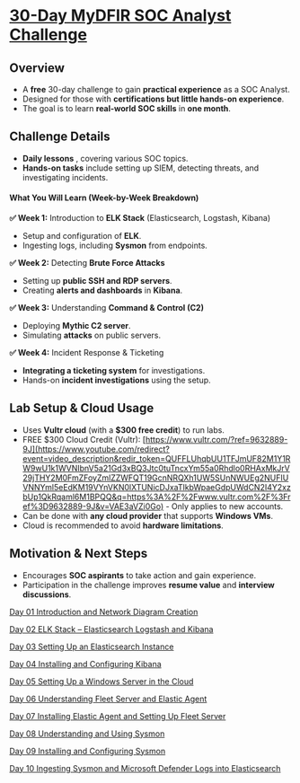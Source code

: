 # [30-Day MyDFIR SOC Analyst Challenge](https://www.youtube.com/playlist?list=PLG6KGSNK4PuBb0OjyDIdACZnb8AoNBeq6)

## Overview

- A **free** 30-day challenge to gain **practical experience** as a SOC Analyst.
- Designed for those with **certifications but little hands-on experience**.
- The goal is to learn **real-world SOC skills** in **one month**.

## Challenge Details

- **Daily lessons** , covering various SOC topics.
- **Hands-on tasks** include setting up SIEM, detecting threats, and investigating incidents.
#### **What You Will Learn (Week-by-Week Breakdown)**

**✅ Week 1:** Introduction to **ELK Stack** (Elasticsearch, Logstash, Kibana)

- Setup and configuration of **ELK**.
- Ingesting logs, including **Sysmon** from endpoints.

**✅ Week 2:** Detecting **Brute Force Attacks**

- Setting up **public SSH and RDP servers**.
- Creating **alerts and dashboards** in **Kibana**.

**✅ Week 3:** Understanding **Command & Control (C2)**

- Deploying **Mythic C2 server**.
- Simulating **attacks** on public servers.

**✅ Week 4:** Incident Response & Ticketing

- **Integrating a ticketing system** for investigations.
- Hands-on **incident investigations** using the setup.

## Lab Setup & Cloud Usage

- Uses **Vultr cloud** (with a **$300 free credit**) to run labs.
- FREE $300 Cloud Credit (Vultr): [https://www.vultr.com/?ref=9632889-9J](https://www.youtube.com/redirect?event=video_description&redir_token=QUFFLUhqbUU1TFJmUF82M1Y1RW9wU1k1WVNIbnV5a21Gd3xBQ3Jtc0tuTncxYm55a0Rhdlo0RHAxMkJrV29jTHY2M0FmZFoyZmlZZWFQT19GcnNRQXh1UW5SUnNWUEg2NUFIUVNNYml5eEdKM19VYnVKN0lXTUNicDJxaTlkbWpaeGdpUWdCN2I4Y2xzbUp1QkRqaml6M1BPQQ&q=https%3A%2F%2Fwww.vultr.com%2F%3Fref%3D9632889-9J&v=VAE3aVZi0Go) - Only applies to new accounts.
- Can be done with **any cloud provider** that supports **Windows VMs**.
- Cloud is recommended to avoid **hardware limitations**.

## Motivation & Next Steps

- Encourages **SOC aspirants** to take action and gain experience.
- Participation in the challenge improves **resume value** and **interview discussions**.

[Day 01 Introduction and Network Diagram Creation](Day%2001%20Introduction%20and%20Network%20Diagram%20Creation.md)

[Day 02 ELK Stack – Elasticsearch Logstash and Kibana](Day%2002%20ELK%20Stack%20%E2%80%93%20Elasticsearch%20Logstash%20and%20Kibana.md)

[Day 03 Setting Up an Elasticsearch Instance](Day%2003%20Setting%20Up%20an%20Elasticsearch%20Instance.md)

[Day 04 Installing and Configuring Kibana](Day%2004%20Installing%20and%20Configuring%20Kibana.md)

[Day 05 Setting Up a Windows Server in the Cloud](Day%2005%20Setting%20Up%20a%20Windows%20Server%20in%20the%20Cloud.md)

[Day 06 Understanding Fleet Server and Elastic Agent](Day%2006%20Understanding%20Fleet%20Server%20and%20Elastic%20Agent.md)

[Day 07 Installing Elastic Agent and Setting Up Fleet Server](Day%2007%20Installing%20Elastic%20Agent%20and%20Setting%20Up%20Fleet%20Server.md)

[Day 08 Understanding and Using Sysmon](Day%2008%20Understanding%20and%20Using%20Sysmon.md)

[Day 09 Installing and Configuring Sysmon](Day%2009%20Installing%20and%20Configuring%20Sysmon.md)

[Day 10 Ingesting Sysmon and Microsoft Defender Logs into Elasticsearch](Day%2010%20Ingesting%20Sysmon%20and%20Microsoft%20Defender%20Logs%20into%20Elasticsearch.md)